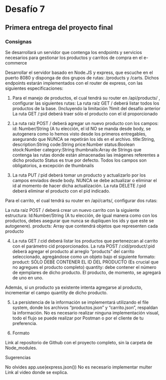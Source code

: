 # Desafío 7
## Primera entrega del proyecto final

### Consignas

Se desarrollará un servidor que contenga los endpoints y servicios necesarios para gestionar los productos y carritos de compra en el e-commerce

Desarrollar el servidor basado en Node.JS y express, que escuche en el puerto 8080 y disponga de dos grupos de rutas: /products y /carts. Dichos endpoints estarán implementados con el router de express, con las siguientes especificaciones:


1) Para el manejo de productos, el cual tendrá su router en /api/products/ , configurar las siguientes rutas:
La ruta raíz GET / deberá listar todos los productos de la base. (Incluyendo la limitación ?limit del desafío anterior
La ruta GET /:pid deberá traer sólo el producto con el id proporcionado


2) La ruta raíz POST / deberá agregar un nuevo producto con los campos:
id: Number/String (A tu elección, el id NO se manda desde body, se autogenera como lo hemos visto desde los primeros entregables, asegurando que NUNCA se repetirán los ids en el archivo.
title:String,
description:String
code:String
price:Number
status:Boolean
stock:Number
category:String
thumbnails:Array de Strings que contenga las rutas donde están almacenadas las imágenes referentes a dicho producto
Status es true por defecto.
Todos los campos son obligatorios, a excepción de thumbnails
  
  
3) La ruta PUT /:pid deberá tomar un producto y actualizarlo por los campos enviados desde body. NUNCA se debe actualizar o eliminar el id al momento de hacer dicha actualización.
La ruta DELETE /:pid deberá eliminar el producto con el pid indicado. 

Para el carrito, el cual tendrá su router en /api/carts/, configurar dos rutas:

La ruta raíz POST / deberá crear un nuevo carrito con la siguiente estructura:
Id:Number/String (A tu elección, de igual manera como con los productos, debes asegurar que nunca se dupliquen los ids y que este se autogenere).
products: Array que contendrá objetos que representen cada producto


4) La ruta GET /:cid deberá listar los productos que pertenezcan al carrito con el parámetro cid proporcionados.
La ruta POST  /:cid/product/:pid deberá agregar el producto al arreglo “products” del carrito seleccionado, agregándose como un objeto bajo el siguiente formato:
product: SÓLO DEBE CONTENER EL ID DEL PRODUCTO (Es crucial que no agregues el producto completo)
quantity: debe contener el número de ejemplares de dicho producto. El producto, de momento, se agregará de uno en uno.

Además, si un producto ya existente intenta agregarse al producto, incrementar el campo quantity de dicho producto. 


5) La persistencia de la información se implementará utilizando el file system, donde los archivos “productos.json” y “carrito.json”, respaldan la información.
No es necesario realizar ninguna implementación visual, todo el flujo se puede realizar por Postman o por el cliente de tu preferencia.


6) Formato

Link al repositorio de Github con el proyecto completo, sin la carpeta de Node_modules.

Sugerencias

No olvides app.use(express.json())
No es necesario implementar multer
Link al video donde se explica.


